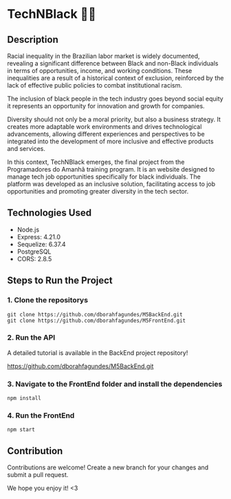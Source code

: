 # TechNBlack ✊🏿

## Description
Racial inequality in the Brazilian labor market is widely documented, revealing a significant difference between Black and non-Black individuals in terms of opportunities, income, and working conditions. These inequalities are a result of a historical context of exclusion, reinforced by the lack of effective public policies to combat institutional racism.

The inclusion of black people in the tech industry goes beyond social equity it represents an opportunity for innovation and growth for companies.

Diversity should not only be a moral priority, but also a business strategy. It creates more adaptable work environments and drives technological advancements, allowing different experiences and perspectives to be integrated into the development of more inclusive and effective products and services.

In this context, TechNBlack emerges, the final project from the Programadores do Amanhã training program. It is an website designed to manage tech job opportunities specifically for black individuals. The platform was developed as an inclusive solution, facilitating access to job opportunities and promoting greater diversity in the tech sector.

## Technologies Used

* Node.js
* Express: 4.21.0
* Sequelize: 6.37.4
* PostgreSQL
* CORS: 2.8.5

## Steps to Run the Project

### 1. Clone the repositorys
```
git clone https://github.com/dborahfagundes/M5BackEnd.git
git clone https://github.com/dborahfagundes/M5FrontEnd.git
```
### 2. Run the API

A detailed tutorial is available in the BackEnd project repository!

https://github.com/dborahfagundes/M5BackEnd.git

### 3. Navigate to the FrontEnd folder and install the dependencies
```
npm install
```
### 4. Run the FrontEnd
```
npm start
```
## Contribution 

Contributions are welcome! Create a new branch for your changes and submit a pull request.

We hope you enjoy it! <3
